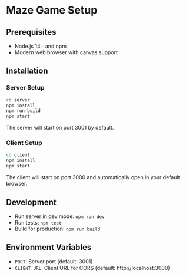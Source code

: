 # Maze Game Setup

## Prerequisites
- Node.js 14+ and npm
- Modern web browser with canvas support

## Installation

### Server Setup
```bash
cd server
npm install
npm run build
npm start
```

The server will start on port 3001 by default.

### Client Setup
```bash
cd client
npm install
npm start
```

The client will start on port 3000 and automatically open in your default browser.

## Development
- Run server in dev mode: `npm run dev`
- Run tests: `npm test`
- Build for production: `npm run build`

## Environment Variables
- `PORT`: Server port (default: 3001)
- `CLIENT_URL`: Client URL for CORS (default: http://localhost:3000)
